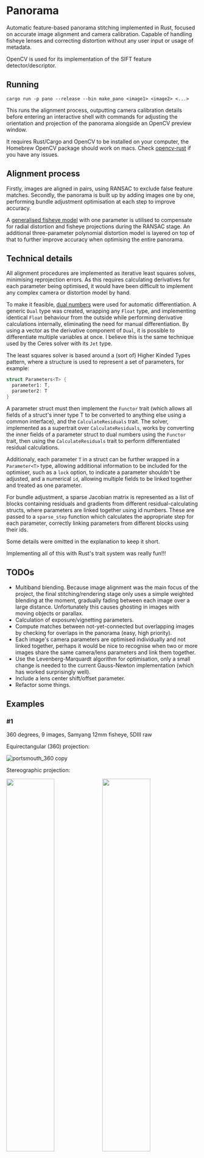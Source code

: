 # Panorama

Automatic feature-based panorama stitching implemented in Rust, focused on accurate image alignment and camera calibration. Capable of handling fisheye lenses and correcting distortion without any user input or usage of metadata.

OpenCV is used for its implementation of the SIFT feature detector/descriptor.

## Running

```
cargo run -p pano --release --bin make_pano <image1> <image2> <...>
```
This runs the alignment process, outputting camera calibration details before entering an interactive shell with commands for adjusting the orientation and projection of the panorama alongside an OpenCV preview window.

It requires Rust/Cargo and OpenCV to be installed on your computer, the Homebrew OpenCV package should work on macs. Check [opencv-rust](https://github.com/twistedfall/opencv-rust) if you have any issues.

## Alignment process

Firstly, images are aligned in pairs, using RANSAC to exclude false feature matches. Secondly, the panorama is built up by adding images one by one, performing bundle adjustment optimisation at each step to improve accuracy.

A [generalised fisheye model](https://link.springer.com/article/10.1007/s11263-006-5168-1) with one parameter is utilised to compensate for radial distortion and fisheye projections during the RANSAC stage. An additional three-parameter polynomial distortion model is layered on top of that to further improve accuracy when optimising the entire panorama.

## Technical details

All alignment procedures are implemented as iterative least squares solves, minimising reprojection errors. As this requires calculating derivatives for each parameter being optimised, it would have been difficult to implement any complex camera or distortion model by hand.

To make it feasible, [dual numbers](https://en.wikipedia.org/wiki/Dual_number) were used for automatic differentiation. A generic `Dual` type was created, wrapping any `Float` type, and implementing identical `Float` behaviour from the outside while performing derivative calculations internally, eliminating the need for manual differentiation. By using a vector as the derivative component of `Dual`, it is possible to differentiate multiple variables at once. I believe this is the same technique used by the Ceres solver with its `Jet` type.

The least squares solver is based around a (sort of) Higher Kinded Types pattern, where a structure is used to represent a set of parameters, for example:

```rust
struct Parameters<T> {
  parameter1: T,
  parameter2: T
}
```

A parameter struct must then implement the `Functor` trait (which allows all fields of a struct's inner type T to be converted to anything else using a common interface), and the `CalculateResiduals` trait. The solver, implemented as a supertrait over `CalculateResiduals`, works by converting the inner fields of a parameter struct to dual numbers using the `Functor` trait, then using the `CalculateResiduals` trait to perform differentiated residual calculations.

Additionaly, each parameter `T` in a struct can be further wrapped in a `Parameter<T>` type, allowing additional information to be included for the optimiser, such as a `lock` option, to indicate a parameter shouldn't be adjusted, and a numerical `id`, allowing multiple fields to be linked together and treated as one parameter.

For bundle adjustment, a sparse Jacobian matrix is represented as a list of blocks containing residuals and gradients from different residual-calculating structs, where parameters are linked together using id numbers. These are passed to a `sparse_step` function which calculates the appropriate step for each parameter, correctly linking parameters from different blocks using their ids.

Some details were omitted in the explanation to keep it short.

Implementing all of this with Rust's trait system was really fun!!!

## TODOs

- Multiband blending. Because image alignment was the main focus of the project, the final stitching/rendering stage only uses a simple weighted blending at the moment, gradually fading between each image over a large distance. Unfortunately this causes ghosting in images with moving objects or parallax.
- Calculation of exposure/vignetting parameters.
- Compute matches between not-yet-connected but overlapping images by checking for overlaps in the panorama (easy, high priority).
- Each image's camera parameters are optimised individually and not linked together, perhaps it would be nice to recognise when two or more images share the same camera/lens parameters and link them together.
- Use the Levenberg-Marquardt algorithm for optimisation, only a small change is needed to the current Gauss-Newton implementation (which has worked surprisingly well).
- Include a lens center shift/offset parameter.
- Refactor some things.


## Examples

### #1

360 degrees, 9 images, Samyang 12mm fisheye, 5DIII raw

Equirectangular (360) projection:

![portsmouth_360 copy](https://github.com/ilia3101/Panorama/assets/23642861/0921f505-09a5-41ff-a721-598e97669f11)

Stereographic projection:

<img src="https://github.com/ilia3101/Panorama/assets/23642861/65695597-690a-445b-9b05-f80c40db8dba" width="50%"/><img src="https://github.com/ilia3101/Panorama/assets/23642861/1bafeb1a-06fb-4901-8f4b-64497ab14560" width="50%"/>

### #2

8 images, iPhone 11 night mode jpegs

![spinakernight2 copy](https://github.com/ilia3101/Panorama/assets/23642861/b4441886-2b4e-41df-a19f-5740ff3edf16)

### #3

23 images, sony RX1 raw

![prague](https://github.com/ilia3101/Panorama/assets/23642861/e988c9d9-5395-425b-a3e4-4fa5a76ba4ff)

